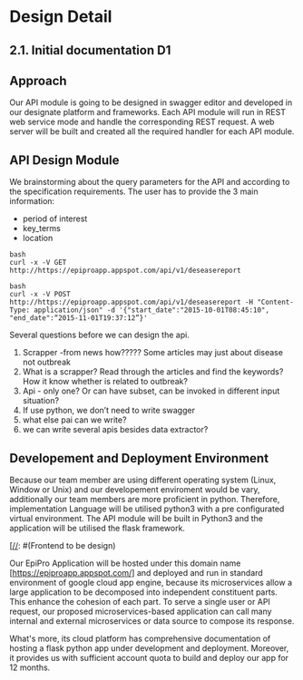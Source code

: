 # Design Detail
## 2.1. Initial	documentation D1

## Approach
[//]: # (Describe	how	you	intend	to	develop	the	API	module and	provide	the	ability to	run	it	in	Web	service	mode)
Our API module is going to be designed in swagger editor and developed in our designate platform and frameworks.
Each API module will run in REST web service mode and handle the corresponding REST request. A web server will be built and created all the required handler for each API module.

## API Design Module

[//]: # (Discuss	your	current	thinking	about	how	parameters can	be	passed	to	your module	and	how	results	are	collected.	Show	an	example	of	a	possible interaction .e.g.- sample	HTTP	calls	with	URL	and	parameters)
We brainstorming about the query parameters for the API and according to the specification requirements. The user has to provide the 3 main information:
- period of interest
- key_terms
- location

```
bash
curl -x -V GET http://https://epiproapp.appspot.com/api/v1/deseasereport
```

```
bash
curl -x -V POST http://https://epiproapp.appspot.com/api/v1/deseasereport -H "Content-Type: application/json" -d '{"start_date":"2015-10-01T08:45:10", "end_date":“2015-11-01T19:37:12”}'
```

Several questions before we can design the api.
1. Scrapper -from news how????? Some articles may just about disease not outbreak
2. What is a scrapper? Read through the articles and find the keywords? How it know whether is related to outbreak?
3. Api - only one? Or can have subset, can be invoked in different input situation?
4. If use python, we don’t need to write swagger
5. what else pai can we write?
6. we can write several apis besides data extractor?


## Developement and Deployment Environment
[//]: # (Present	and	justify	implementation	language,	development	and	deployment environment .e.g.	Linux,	Windows	and	specific	libraries	that	you	plan	to	use.)

Because our team member are using different operating system (Linux, Window or Unix) and our developement enviroment would be vary, additionally our team members are more proficient in python. Therefore, implementation Language will be utilised python3 with a pre configurated virtual environment. The API module will be built in Python3 and the application will be utilised the flask framework.

[[//]: #(Frontend to be design)

Our EpiPro Application will be hosted under this domain name [https://epiproapp.appspot.com/] and deployed and run in standard environment of google cloud app engine, because its microservices allow a large application to be decomposed into independent constituent parts. This enhance the cohesion of each part. To serve a single user or API request, our proposed microservices-based application can call many internal and external microservices or data source to compose its response.

What's more, its cloud platform has comprehensive documentation of hosting a flask python app under development and deployment. Moreover, it provides us with sufficient account quota to build and deploy our app for 12 months.


[//]: # (leave your preferrable framework, library here if you have any: Scapper-- fetch data, )

